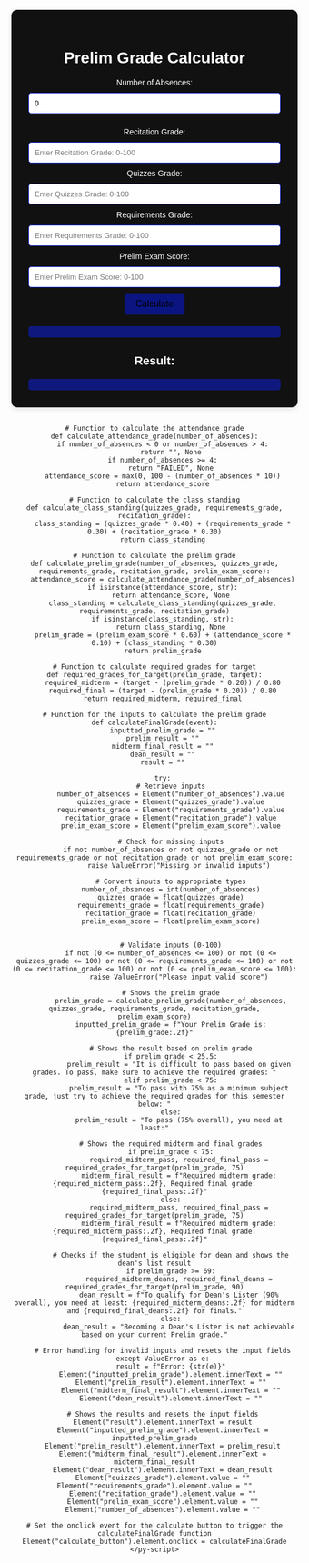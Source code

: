 <!DOCTYPE html>
<html>
<head>
    <title>Prelim Calculator</title>
    <script defer src="https://pyscript.net/latest/pyscript.js"></script>
    <script>
        // Function to check if the student has passed or failed based on number of absences
        function checkAttendance() {
        // Get the number of absences and check if it is greater than or equal to 4 (4 is the maximum number of absences allowed)
        const number_of_absences = parseInt(document.getElementById('number_of_absences').value);
        // Set the result text to "FAILED" if the number of absences is greater than or equal to 4.
        const result = number_of_absences >= 4 ? "FAILED" : "";
        // Set the result text in the HTML
        document.getElementById('result').textContent = result;
        // Clear other result divs
        document.getElementById('inputted_prelim_grade').textContent = "";
        document.getElementById('prelim_result').textContent = "";
        document.getElementById('midterm_final_result').textContent = "";
        document.getElementById('dean_result').textContent = "";
        }
    </script>
    <style>
        body {
            font-family: Arial, sans-serif;
            background: url('bgegr.jpg') no-repeat;
            text-align: center;
            padding: 0;
        }
        .container {
            background-color: #111;
            color: #fff;
            max-width: 500px;
            margin: 30px auto;
            padding: 30px;
            box-shadow: 0 4px 8px rgba(0, 0, 0, 0.1);
            border-radius: 10px;
        }
        input {
            width: 100%;
            padding: 10px;
            margin: 10px 0;
            border: 1px solid #192ce7;
            border-radius: 5px;
        }
        button {
            background-color: #0a1582;
            color: #000;
            border: none;
            padding: 10px 20px;
            cursor: pointer;
            border-radius: 5px;
            font-size: 16px;
        }
        button:hover {
            background-color: #0f20cb;
        }
        .result {
            margin-top: 20px;
            padding: 10px;
            background-color: #0f197d;
            border-radius: 5px;
        }
    </style>    
    <link rel="stylesheet" href="https://pyscript.net/latest/pyscript.css">
</head>
<body>
    <div id="container">
        <div class="container">
            <h1>Prelim Grade Calculator</h1>
            <!-- Form to enter number of absences and directs the input to the checkAttendance function -->
            <form oninput="checkAttendance()" id="gradeForm">
                <div>
                <label for="number_of_absences">Number of Absences:</label>
                <input type="number" id="number_of_absences" value="0" min="0" max="100" placeholder="Enter Number of Absences">
                </div>
            </form>
            <!-- Form to enter recitation, quizzes, requirements, and prelim exam grades -->
            <form id="gradeForm">
                <div>
                    <label for="recitation_grade">Recitation Grade:</label>
                    <input type="number" id="recitation_grade" min="1" max="100" placeholder="Enter Recitation Grade: 0-100">
                </div>
                <div>
                    <label for="quizzes_grade">Quizzes Grade:</label>
                    <input type="number" id="quizzes_grade" min="1" max="100" placeholder="Enter Quizzes Grade: 0-100">
                </div>
                <div>
                    <label for="requirements_grade">Requirements Grade:</label>
                    <input type="number" id="requirements_grade" min="1" max="100" placeholder="Enter Requirements Grade: 0-100">
                </div>
                <div>
                    <label for="prelim_exam_score">Prelim Exam Score:</label>
                    <input type="number" id="prelim_exam_score" min="1" max="100" placeholder="Enter Prelim Exam Score: 0-100">
                </div>
                <button type="button" id="calculate_button">Calculate</button>
            </form>
            <!-- Displays the result -->
            <div class="result"></div>
            <h2>Result:</h2>
            <div id="result" class="result"></div>
            <div id="inputted_prelim_grade" class="inputted_prelim_grade"></div>
            <div id="prelim_result" class="prelim_result"></div>
            <div id="midterm_final_result" class="midterm_final_result"></div>
            <div id="dean_result" class="dean_result"></div>
        </div>
    </div>
    <py-script>
    
    # Function to calculate the attendance grade
    def calculate_attendance_grade(number_of_absences):
        if number_of_absences < 0 or number_of_absences > 4:
            return "", None
        if number_of_absences >= 4:
            return "FAILED", None
        attendance_score = max(0, 100 - (number_of_absences * 10))
        return attendance_score

    # Function to calculate the class standing
    def calculate_class_standing(quizzes_grade, requirements_grade, recitation_grade):
        class_standing = (quizzes_grade * 0.40) + (requirements_grade * 0.30) + (recitation_grade * 0.30)
        return class_standing
    
    # Function to calculate the prelim grade
    def calculate_prelim_grade(number_of_absences, quizzes_grade, requirements_grade, recitation_grade, prelim_exam_score):
        attendance_score = calculate_attendance_grade(number_of_absences)
        if isinstance(attendance_score, str):
            return attendance_score, None
        class_standing = calculate_class_standing(quizzes_grade, requirements_grade, recitation_grade)
        if isinstance(class_standing, str):
            return class_standing, None
        prelim_grade = (prelim_exam_score * 0.60) + (attendance_score * 0.10) + (class_standing * 0.30)
        return prelim_grade
    
    # Function to calculate required grades for target
    def required_grades_for_target(prelim_grade, target):
        required_midterm = (target - (prelim_grade * 0.20)) / 0.80
        required_final = (target - (prelim_grade * 0.20)) / 0.80
        return required_midterm, required_final
    
    # Function for the inputs to calculate the prelim grade
    def calculateFinalGrade(event):
        inputted_prelim_grade = ""
        prelim_result = ""
        midterm_final_result = ""
        dean_result = ""
        result = ""
        
        try:
            # Retrieve inputs
            number_of_absences = Element("number_of_absences").value
            quizzes_grade = Element("quizzes_grade").value
            requirements_grade = Element("requirements_grade").value
            recitation_grade = Element("recitation_grade").value
            prelim_exam_score = Element("prelim_exam_score").value
            
            # Check for missing inputs
            if not number_of_absences or not quizzes_grade or not requirements_grade or not recitation_grade or not prelim_exam_score:
                raise ValueError("Missing or invalid inputs")
            
            # Convert inputs to appropriate types
            number_of_absences = int(number_of_absences)
            quizzes_grade = float(quizzes_grade)
            requirements_grade = float(requirements_grade)
            recitation_grade = float(recitation_grade)
            prelim_exam_score = float(prelim_exam_score)
            
            
            # Validate inputs (0-100)
            if not (0 <= number_of_absences <= 100) or not (0 <= quizzes_grade <= 100) or not (0 <= requirements_grade <= 100) or not (0 <= recitation_grade <= 100) or not (0 <= prelim_exam_score <= 100):
                raise ValueError("Please input valid score")
            
            # Shows the prelim grade
            prelim_grade = calculate_prelim_grade(number_of_absences, quizzes_grade, requirements_grade, recitation_grade, prelim_exam_score)
            inputted_prelim_grade = f"Your Prelim Grade is: {prelim_grade:.2f}"
            
            # Shows the result based on prelim grade
            if prelim_grade < 25.5:
                prelim_result = "It is difficult to pass based on given grades. To pass, make sure to achieve the required grades: "
            elif prelim_grade < 75:
                prelim_result = "To pass with 75% as a minimum subject grade, just try to achieve the required grades for this semester below: "
            else:
                prelim_result = "To pass (75% overall), you need at least:"
            
            # Shows the required midterm and final grades
            if prelim_grade < 75:
                required_midterm_pass, required_final_pass = required_grades_for_target(prelim_grade, 75)
                midterm_final_result = f"Required midterm grade: {required_midterm_pass:.2f}, Required final grade: {required_final_pass:.2f}"
            else:
                required_midterm_pass, required_final_pass = required_grades_for_target(prelim_grade, 75)
                midterm_final_result = f"Required midterm grade: {required_midterm_pass:.2f}, Required final grade: {required_final_pass:.2f}"
            
            # Checks if the student is eligible for dean and shows the dean's list result
            if prelim_grade >= 69:
                required_midterm_deans, required_final_deans = required_grades_for_target(prelim_grade, 90)
                dean_result = f"To qualify for Dean's Lister (90% overall), you need at least: {required_midterm_deans:.2f} for midterm and {required_final_deans:.2f} for finals."
            else:
                dean_result = "Becoming a Dean's Lister is not achievable based on your current Prelim grade."
        
        # Error handling for invalid inputs and resets the input fields
        except ValueError as e:
            result = f"Error: {str(e)}"
            Element("inputted_prelim_grade").element.innerText = ""
            Element("prelim_result").element.innerText = ""
            Element("midterm_final_result").element.innerText = ""
            Element("dean_result").element.innerText = ""
        
        # Shows the results and resets the input fields
        Element("result").element.innerText = result
        Element("inputted_prelim_grade").element.innerText = inputted_prelim_grade
        Element("prelim_result").element.innerText = prelim_result
        Element("midterm_final_result").element.innerText = midterm_final_result
        Element("dean_result").element.innerText = dean_result
        Element("quizzes_grade").element.value = ""
        Element("requirements_grade").element.value = ""    
        Element("recitation_grade").element.value = ""
        Element("prelim_exam_score").element.value = ""
        Element("number_of_absences").element.value = ""
    
    # Set the onclick event for the calculate button to trigger the calculateFinalGrade function
    Element("calculate_button").element.onclick = calculateFinalGrade
    </py-script>
</body>
</html>
